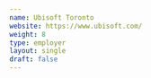 ```yaml
---
name: Ubisoft Toronto
website: https://www.ubisoft.com/
weight: 8
type: employer
layout: single
draft: false
---
```


